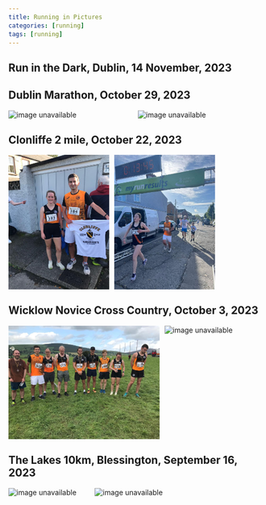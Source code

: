 ```yaml
---
title: Running in Pictures
categories: [running]
tags: [running]
---
```


## Run in the Dark, Dublin, 14 November, 2023



## Dublin Marathon, October 29, 2023
<div style="display: flex;">
  <img src="/img/running/dbl0.jpg" alt="image unavailable" style="width: 300px; margin-right: 10px"> 
  <img src="/img/running/dbl1.jpg" width="300" alt="image unavailable">
</div>


## Clonliffe 2 mile, October 22, 2023
<div style="display: flex;">
  <img src="/img/running/clonliffe1.jpg" alt="image unavailable" style="width: 200px; margin-right: 10px"> 
  <img src="/img/running/clonliffe2.jpg" alt="image unavailable" width="200">
</div>


## Wicklow Novice Cross Country, October 3, 2023
<div style="display: flex;">
  <img src="/img/running/tinahely0.jpg" alt="image unavailable" style="width: 300px; margin-right: 10px"> 
  <img src="/img/running/tinahely1.jpg" alt="image unavailable" style="width: 300px; margin-right: 10px">
</div>

## The Lakes 10km, Blessington, September 16, 2023
<div style="display: flex;">
  <img src="/img/running/blessington0.jpg" alt="image unavailable" style="width: 200px; margin-right: 10px"> 
  <img src="/img/running/blessington1.jpg" alt="image unavailable" style="width: 400px; margin-right: 10px">
</div>
